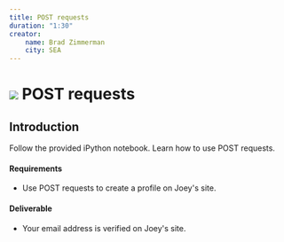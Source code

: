 ```yaml
---
title: POST requests
duration: "1:30"
creator:
    name: Brad Zimmerman
    city: SEA
---
```


# ![](https://ga-dash.s3.amazonaws.com/production/assets/logo-9f88ae6c9c3871690e33280fcf557f33.png) POST requests

## Introduction
Follow the provided iPython notebook. Learn how to use POST requests.

#### Requirements
- Use POST requests to create a profile on Joey's site.

#### Deliverable
- Your email address is verified on Joey's site.
